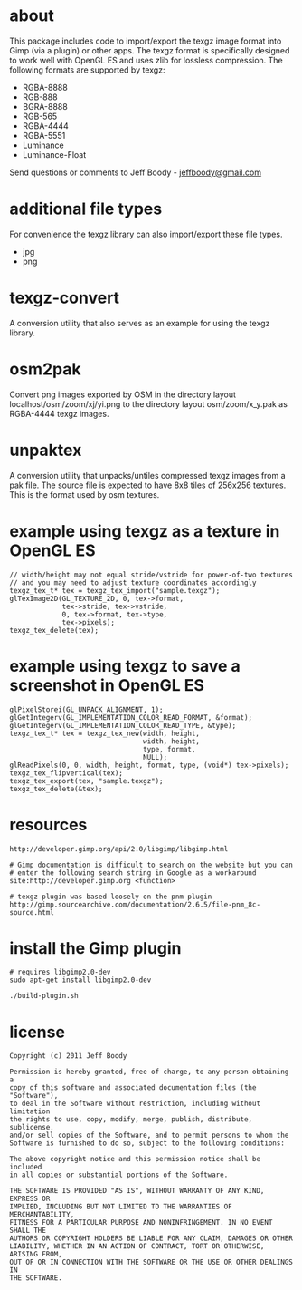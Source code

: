 about
=====

This package includes code to import/export the texgz image format
into Gimp (via a plugin) or other apps. The texgz format is specifically
designed to work well with OpenGL ES and uses zlib for lossless
compression. The following formats are supported by texgz:

* RGBA-8888
* RGB-888
* BGRA-8888
* RGB-565
* RGBA-4444
* RGBA-5551
* Luminance
* Luminance-Float

Send questions or comments to Jeff Boody - jeffboody@gmail.com

additional file types
=====================

For convenience the texgz library can also import/export these file types.

* jpg
* png

texgz-convert
=============

A conversion utility that also serves as an example for using the
texgz library.

osm2pak
=======

Convert png images exported by OSM in the directory layout
localhost/osm/zoom/xj/yi.png to the directory layout
osm/zoom/x_y.pak as RGBA-4444 texgz images.

unpaktex
========

A conversion utility that unpacks/untiles compressed texgz images from
a pak file. The source file is expected to have 8x8 tiles of 256x256
textures. This is the format used by osm textures.

example using texgz as a texture in OpenGL ES
=============================================

	// width/height may not equal stride/vstride for power-of-two textures
	// and you may need to adjust texture coordinates accordingly
	texgz_tex_t* tex = texgz_tex_import("sample.texgz");
	glTexImage2D(GL_TEXTURE_2D, 0, tex->format,
	             tex->stride, tex->vstride,
	             0, tex->format, tex->type,
	             tex->pixels);
	texgz_tex_delete(tex);

example using texgz to save a screenshot in OpenGL ES
=====================================================

	glPixelStorei(GL_UNPACK_ALIGNMENT, 1);
	glGetIntegerv(GL_IMPLEMENTATION_COLOR_READ_FORMAT, &format);
	glGetIntegerv(GL_IMPLEMENTATION_COLOR_READ_TYPE, &type);
	texgz_tex_t* tex = texgz_tex_new(width, height,
	                                 width, height,
	                                 type, format,
	                                 NULL);
	glReadPixels(0, 0, width, height, format, type, (void*) tex->pixels);
	texgz_tex_flipvertical(tex);
	texgz_tex_export(tex, "sample.texgz");
	texgz_tex_delete(&tex);

resources
=========

	http://developer.gimp.org/api/2.0/libgimp/libgimp.html

	# Gimp documentation is difficult to search on the website but you can
	# enter the following search string in Google as a workaround
	site:http://developer.gimp.org <function>

	# texgz plugin was based loosely on the pnm plugin
	http://gimp.sourcearchive.com/documentation/2.6.5/file-pnm_8c-source.html

install the Gimp plugin
=======================

	# requires libgimp2.0-dev
	sudo apt-get install libgimp2.0-dev

	./build-plugin.sh

license
=======

	Copyright (c) 2011 Jeff Boody

	Permission is hereby granted, free of charge, to any person obtaining a
	copy of this software and associated documentation files (the "Software"),
	to deal in the Software without restriction, including without limitation
	the rights to use, copy, modify, merge, publish, distribute, sublicense,
	and/or sell copies of the Software, and to permit persons to whom the
	Software is furnished to do so, subject to the following conditions:

	The above copyright notice and this permission notice shall be included
	in all copies or substantial portions of the Software.

	THE SOFTWARE IS PROVIDED "AS IS", WITHOUT WARRANTY OF ANY KIND, EXPRESS OR
	IMPLIED, INCLUDING BUT NOT LIMITED TO THE WARRANTIES OF MERCHANTABILITY,
	FITNESS FOR A PARTICULAR PURPOSE AND NONINFRINGEMENT. IN NO EVENT SHALL THE
	AUTHORS OR COPYRIGHT HOLDERS BE LIABLE FOR ANY CLAIM, DAMAGES OR OTHER
	LIABILITY, WHETHER IN AN ACTION OF CONTRACT, TORT OR OTHERWISE, ARISING FROM,
	OUT OF OR IN CONNECTION WITH THE SOFTWARE OR THE USE OR OTHER DEALINGS IN
	THE SOFTWARE.
